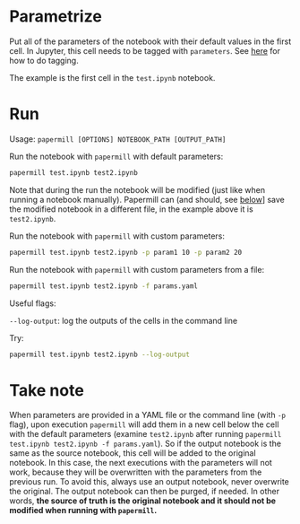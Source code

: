 # Parametrize

Put all of the parameters of the notebook with their default values in the first cell. In Jupyter, this cell needs to be tagged with `parameters`. See [here](https://papermill.readthedocs.io/en/latest/usage-parameterize.html) for how to do tagging.

The example is the first cell in the `test.ipynb` notebook.

# Run

Usage: `papermill [OPTIONS] NOTEBOOK_PATH [OUTPUT_PATH]`

Run the notebook with `papermill` with default parameters:

```bash
papermill test.ipynb test2.ipynb
```

Note that during the run the notebook will be modified (just like when running a notebook manually). Papermill can (and should, see [below](#take-note)] save the modified notebook in a different file, in the example above it is `test2.ipynb`.

Run the notebook with `papermill` with custom parameters:

```bash
papermill test.ipynb test2.ipynb -p param1 10 -p param2 20
```

Run the notebook with `papermill` with custom parameters from a file:

```bash
papermill test.ipynb test2.ipynb -f params.yaml
```

Useful flags:

`--log-output`: log the outputs of the cells in the command line

Try:

```bash
papermill test.ipynb test2.ipynb --log-output
```

# Take note

When parameters are provided in a YAML file or the command line (with `-p` flag), upon execution `papermill` will add them in a new cell below the cell with the default parameters (examine `test2.ipynb` after running `papermill test.ipynb test2.ipynb -f params.yaml`). So if the output notebook is the same as the source notebook, this cell will be added to the original notebook. In this case, the next executions with the parameters will not work, because they will be overwritten with the parameters from the previous run. To avoid this, always use an output notebook, never overwrite the original. The output notebook can then be purged, if needed. In other words, **the source of truth is the original notebook and it should not be modified when running with `papermill`.**